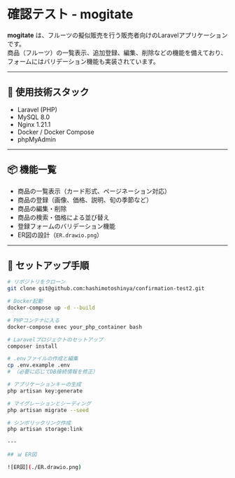 # 確認テスト - mogitate

**mogitate** は、フルーツの擬似販売を行う販売者向けのLaravelアプリケーションです。  
商品（フルーツ）の一覧表示、追加登録、編集、削除などの機能を備えており、フォームにはバリデーション機能も実装されています。

---

## 🔧 使用技術スタック

- Laravel (PHP)
- MySQL 8.0
- Nginx 1.21.1
- Docker / Docker Compose
- phpMyAdmin

---

## 📦 機能一覧

- 商品の一覧表示（カード形式、ページネーション対応）
- 商品の登録（画像、価格、説明、旬の季節など）
- 商品の編集・削除
- 商品の検索・価格による並び替え
- 登録フォームのバリデーション機能
- ER図の設計（`ER.drawio.png`）

---

## 🚀 セットアップ手順

```bash
# リポジトリをクローン
git clone git@github.com:hashimotoshinya/confirmation-test2.git

# Docker起動
docker-compose up -d --build

# PHPコンテナに入る
docker-compose exec your_php_container bash

# Laravelプロジェクトのセットアップ
composer install

# .envファイルの作成と編集
cp .env.example .env
# （必要に応じてDB接続情報を修正）

# アプリケーションキーの生成
php artisan key:generate

# マイグレーションとシーディング
php artisan migrate --seed

# シンボリックリンク作成
php artisan storage:link

---

## 📊 ER図

![ER図](./ER.drawio.png)
